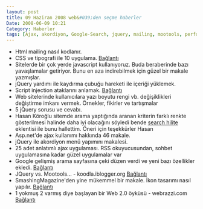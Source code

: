 ```yaml
---
layout: post
title: 09 Haziran 2008 web&#039;den seçme haberler
Date: 2008-06-09 10:21
Category: Haberler
tags: [Ajax, akordiyon, Google-Search, jquery, mailing, mootools, performans, Script injection, tipografi, web2.0]
---
```


-   Html mailing nasıl kodlanır.
-   CSS ve tipografi ile 10 uygulama. [Bağlantı][1]
-   Sitelerde bir çok yerde javascript kullanıyoruz. Buda beraberinde
    bazı yavaşlamalar getiriyor. Bunu en aza indirebilmek için güzel bir
    makale yazmışlar.
-   jQuery yardımı ile kaydırma çubuğu hareketi ile içeriği yüklemek.
-   Script injection ataklarını anlamak. [Bağlantı][4]
-   Web sitelerinde kullanıcılara yazı boyutu rengi vb. değişiklikleri
    değiştirme imkanı vermek. Örnekler, fikirler ve tartışmalar
-   5 jQuery sorusu ve cevabı.
-   Hasan Köroğlu sitemde arama yaptığında aranan kriterin farklı renkte
    gösterilmesi halinde daha iyi olacağını söyledi bende [search     hilite][] eklentisi ile bunu hallettim. Öneri için teşekkürler Hasan
-   Asp.net'de ajax kullanımı hakkında 46 makale.
-   jQuery ile akordiyon menü yapımını makalesi.
-   25 adet anlatımlı ajax uygulaması. RSS okuyucusundan, sohbet
    uygulamasına kadar güzel uygulamalar var
-   Google gelişmiş arama sayfasına çeki düzen verdi ve yeni bazı
    özellikler ekledi. [Bağlantı][10]
-   JQuery vs. Mootools… - koodla.iblogger.org [Bağlantı][11]
-   SmashingMagazine'den yine mükemmel bir makale. İkon tasarımı nasıl
    yapılır. [Bağlantı][12]
-   1 yokmuş 2 varmış diye başlayan bir Web 2.0 öyküsü - webrazzi.com
    [Bağlantı][13]


  [1]: http://www.3point7designs.com/blog/2008/06/02/10-examples-of-beautiful-css-typography-and-how-they-did-it/
    "css ve tipografi"
  [4]: http://aspalliance.com/1648_Understanding_Script_Injection_Attacks.all
    "script injection"
  [search hilite]: http://www.blog.mediaprojekte.de/cms-systeme/wordpress/wordpress-plugin-search-hilite/
    "search hilite"
  [10]: http://lifehacker.com/395264/googles-advanced-search-page-updates
    "gooogle"
  [11]: http://koodla.iblogger.org/2008/06/07/jquery-vs-mootools/
    "jquery mootools"
  [12]: http://www.smashingmagazine.com/2008/06/06/icon-design-tutorial-drawing-a-pencil-icon/
    "ikon yap"
  [13]: http://www.webrazzi.com/2008/06/06/1-yokmus-2-varmis-diye-baslayan-bir-web-20-oykusu/
    "web 2.0"
